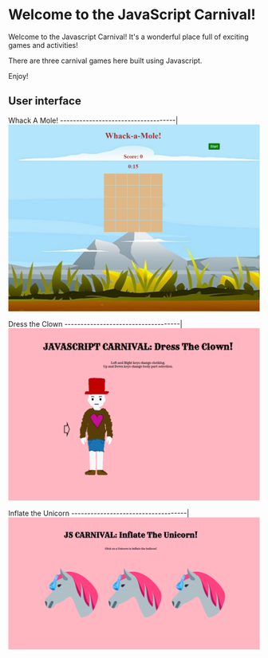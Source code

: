 # Welcome to the JavaScript Carnival!

Welcome to the Javascript Carnival! It's a wonderful place full of exciting games and activities! 

There are three carnival games here built using Javascript.

Enjoy!

## User interface

Whack A Mole!
------------------------------------|
![Whack-A-Mole](docs/whackaMole.PNG)

Dress the Clown
------------------------------------|
![DressTheClown](docs/dressTheClown.PNG)

Inflate the Unicorn
------------------------------------|
![InflateTheUnicorn](docs/inflateTheUnicorn.PNG)
